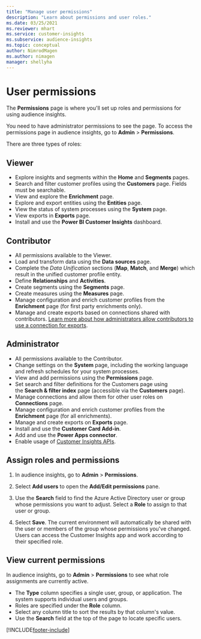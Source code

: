 ```yaml
---
title: "Manage user permissions"
description: "Learn about permissions and user roles."
ms.date: 03/25/2021
ms.reviewer: mhart
ms.service: customer-insights
ms.subservice: audience-insights
ms.topic: conceptual
author: NimrodMagen
ms.author: nimagen
manager: shellyha
---
```


# User permissions

The **Permissions** page is where you'll set up roles and permissions for using audience insights.

You need to have administrator permissions to see the page. To access the permissions page in audience insights, go to **Admin** > **Permissions**.

There are three types of roles:

## Viewer

- Explore insights and segments within the **Home** and **Segments** pages.
- Search and filter customer profiles using the **Customers** page. Fields must be searchable.
- View and explore the **Enrichment** page.
- Explore and export entities using the **Entities** page.
- View the status of system processes  using the **System** page.
- View exports in **Exports** page.
- Install and use the **Power BI Customer Insights** dashboard.

## Contributor

- All permissions available to the Viewer.
- Load and transform data using the **Data sources** page.
- Complete the *Data Unification* sections (**Map**, **Match**, and **Merge**) which result in the unified customer profile entity.
- Define **Relationships** and **Activities**.
- Create segments using the **Segments** page.
- Create measures using the **Measures** page.
- Manage configuration and enrich customer profiles from the **Enrichment** page (for first party enrichments only).
- Manage and create exports based on connections shared with contributors. [Learn more about how administrators allow contributors to use a connection for exports](connections.md#allow-contributors-to-use-a-connection-for-exports).

## Administrator

- All permissions available to the Contributor.
- Change settings on the **System** page, including the working language and refresh schedules for your system processes.
- View and add permissions using the **Permissions** page.
- Set search and filter definitions for the Customers page using the **Search & filter index** page (accessible via the **Customers** page).
- Manage connections and allow them for other user roles on **Connections** page.
- Manage configuration and enrich customer profiles from the **Enrichment** page (for all enrichments).
- Manage and create exports on **Exports** page.
- Install and use the **Customer Card Add-in**.
- Add and use the **Power Apps connector**.
- Enable usage of [Customer Insights APIs](apis.md).

## Assign roles and permissions

1. In audience insights, go to **Admin** > **Permissions**.

1. Select **Add users** to open the **Add/Edit permissions** pane.

1. Use the **Search** field to find the Azure Active Directory user or group whose permissions you want to adjust. Select a **Role** to assign to that user or group.

1. Select **Save**. The current environment will automatically be shared with the user or members of the group whose permissions you've changed. Users can access the Customer Insights app and work according to their specified role.

## View current permissions

In audience insights, go to **Admin** > **Permissions** to see what role assignments are currently active.

- The **Type** column specifies a single user, group, or application. The system supports individual users and groups.
- Roles are specified under the **Role** column.
- Select any column title to sort the results by that column's value.
- Use the **Search** field at the top of the page to locate specific users.


[!INCLUDE[footer-include](../includes/footer-banner.md)]
